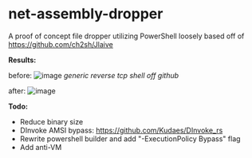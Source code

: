 # net-assembly-dropper
A proof of concept file dropper utilizing PowerShell loosely based off of https://github.com/ch2sh/Jlaive 

**Results:**

before: ![image](https://user-images.githubusercontent.com/42078529/169199884-6b8f7605-db08-435d-82ca-4935b1d86a79.png)
*generic reverse tcp shell off github*

after: ![image](https://user-images.githubusercontent.com/42078529/169199902-304cef2c-fa87-4c4a-a7e1-85f9529cfd40.png)

**Todo:**
- Reduce binary size
- DInvoke AMSI bypass: https://github.com/Kudaes/DInvoke_rs 
- Rewrite powershell builder and add "-ExecutionPolicy Bypass" flag
- Add anti-VM
